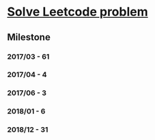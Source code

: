 # [Solve Leetcode problem](https://leetcode.com/)

## Milestone
### 2017/03 - 61
### 2017/04 - 4
### 2017/06 - 3
### 2018/01 - 6
### 2018/12 - 31
